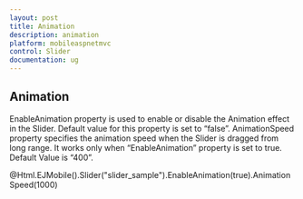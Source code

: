 ```yaml
---
layout: post
title: Animation
description: animation
platform: mobileaspnetmvc
control: Slider
documentation: ug
---
```


## Animation

EnableAnimation property is used to enable or disable the Animation effect in the Slider. Default value for this property is set to “false”.  AnimationSpeed property specifies the animation speed when the Slider is dragged from long range. It works only when “EnableAnimation” property is set to true. Default Value is “400”.

@Html.EJMobile().Slider("slider_sample").EnableAnimation(true).AnimationSpeed(1000)



